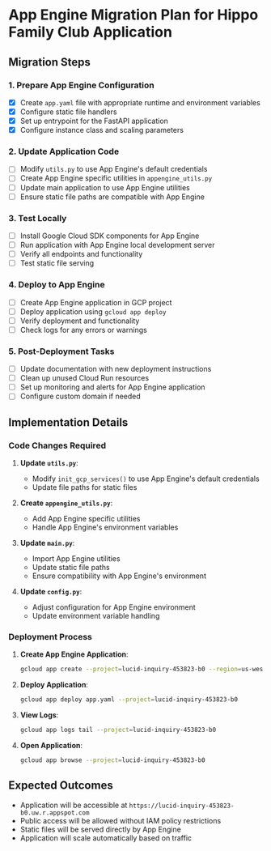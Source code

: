 # App Engine Migration Plan for Hippo Family Club Application

## Migration Steps

### 1. Prepare App Engine Configuration
- [x] Create `app.yaml` file with appropriate runtime and environment variables
- [x] Configure static file handlers
- [x] Set up entrypoint for the FastAPI application
- [x] Configure instance class and scaling parameters

### 2. Update Application Code
- [ ] Modify `utils.py` to use App Engine's default credentials
- [ ] Create App Engine specific utilities in `appengine_utils.py`
- [ ] Update main application to use App Engine utilities
- [ ] Ensure static file paths are compatible with App Engine

### 3. Test Locally
- [ ] Install Google Cloud SDK components for App Engine
- [ ] Run application with App Engine local development server
- [ ] Verify all endpoints and functionality
- [ ] Test static file serving

### 4. Deploy to App Engine
- [ ] Create App Engine application in GCP project
- [ ] Deploy application using `gcloud app deploy`
- [ ] Verify deployment and functionality
- [ ] Check logs for any errors or warnings

### 5. Post-Deployment Tasks
- [ ] Update documentation with new deployment instructions
- [ ] Clean up unused Cloud Run resources
- [ ] Set up monitoring and alerts for App Engine application
- [ ] Configure custom domain if needed

## Implementation Details

### Code Changes Required

1. **Update `utils.py`**:
   - Modify `init_gcp_services()` to use App Engine's default credentials
   - Update file paths for static files

2. **Create `appengine_utils.py`**:
   - Add App Engine specific utilities
   - Handle App Engine's environment variables

3. **Update `main.py`**:
   - Import App Engine utilities
   - Update static file paths
   - Ensure compatibility with App Engine's environment

4. **Update `config.py`**:
   - Adjust configuration for App Engine environment
   - Update environment variable handling

### Deployment Process

1. **Create App Engine Application**:
   ```bash
   gcloud app create --project=lucid-inquiry-453823-b0 --region=us-west1
   ```

2. **Deploy Application**:
   ```bash
   gcloud app deploy app.yaml --project=lucid-inquiry-453823-b0
   ```

3. **View Logs**:
   ```bash
   gcloud app logs tail --project=lucid-inquiry-453823-b0
   ```

4. **Open Application**:
   ```bash
   gcloud app browse --project=lucid-inquiry-453823-b0
   ```

## Expected Outcomes

- Application will be accessible at `https://lucid-inquiry-453823-b0.uw.r.appspot.com`
- Public access will be allowed without IAM policy restrictions
- Static files will be served directly by App Engine
- Application will scale automatically based on traffic
